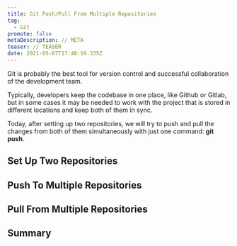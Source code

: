 ```yaml
---
title: Git Push/Pull From Multiple Repositories
tag:
  - Git
promote: false
metaDescription: // META
teaser: // TEASER
date: 2021-05-07T17:48:19.335Z
---
```

Git is probably the best tool for version control and successful collaboration of the development team. 

Typically, developers keep the codebase in one place, like Github or Gitlab, but in some cases it may be needed to work with the project that is stored in different locations and keep both of them in sync.

Today, after setting up two repositories, we will try to push and pull the changes from both of them simultaneously with just one command: **git push**.

## Set Up Two Repositories

## Push To Multiple Repositories

## Pull From Multiple Repositories

## Summary